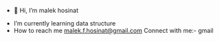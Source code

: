 - 👋 Hi, I’m malek hosinat

* I’m currently learning data structure
* How to reach me malek.f.hosinat@gmail.com
 Connect with me:-
 gmail
<!---
hosinatmalek/hosinatmalek is a ✨ special ✨ repository because its `README.md` (this file) appears on your GitHub profile.
You can click the Preview link to take a look at your changes.
--->
